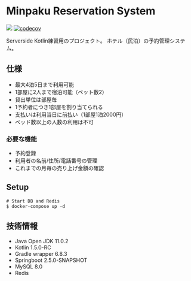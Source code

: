 # Minpaku Reservation System
![](https://github.com/Taurin190/kotlin-minpaku/workflows/App%20Test%20CI/badge.svg)
[![codecov](https://codecov.io/gh/Taurin190/kotlin-minpaku/branch/main/graph/badge.svg?token=MONFN7U85C)](https://codecov.io/gh/Taurin190/kotlin-minpaku)

Serverside Kotlin練習用のプロジェクト。
ホテル（民泊）の予約管理システム。

## 仕様
- 最大4泊5日まで利用可能 
- 1部屋に2人まで宿泊可能（ベット数2）
- 貸出単位は部屋毎
- 1予約者につき1部屋を割り当てられる
- 支払いは利用当日に前払い（1部屋1泊2000円）
- ベッド数以上の人数の利用は不可

### 必要な機能
- 予約登録
- 利用者の名前/住所/電話番号の管理
- これまでの月毎の売り上げ金額の確認

## Setup
```
# Start DB and Redis
$ docker-compose up -d

```

## 技術情報
- Java Open JDK 11.0.2
- Kotlin 1.5.0-RC
- Gradle wrapper 6.8.3
- Springboot 2.5.0-SNAPSHOT
- MySQL 8.0
- Redis
